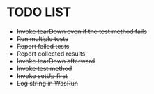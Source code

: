 # TODO LIST

* <s>Invoke tearDown even if the test method fails</s>
* <s>Run multiple tests</s>
* <s>Report failed tests</s>
* <s>Report collected results</s>
* <s>Invoke tearDown afterward</s>
* <s>Invoke test method</s>
* <s>Invoke setUp first</s>
* <s>Log string in WasRun</s>
